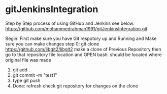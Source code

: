 # gitJenkinsIntegration
Step by Step process of using GitHub and Jenkins see below:
https://github.com/mohammedrahman1991/gitJenkinsIntegration.git



Begin:  First make sure you have Git respotory up and Running and Make sure you can make changes
step 0:  git clone https://github.com/libgit2/libgit2 make a clone of Previous Repository
then go to that repository file location and OPEN bash. should be located where original file was made

1. git add .
2. git commit -m "test1"
3. type git push
4. Done: refresh check git repository for changes on the clone
